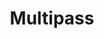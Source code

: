 ---
git: https://github.com/CanonicalLtd/multipass
logohandle: multipassrun
sort: multipass
title: Multipass
website: https://multipass.run/
---
